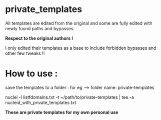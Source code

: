 # private_templates

 All templates are edited from the original and some are fully edited with newly found paths and bypasses. 
 
 
**Respect to the original authors !**
 
 I only edited their templates  as a base  to include forbidden bypasses and other few tweaks !!
 
 
 # How to use :
 
 save the templates to a folder : for eg --> folder name: private-templates
 
 nuclei -l listfdomains.txt -t ~/path/to/private-templates | tee -a  nucleid_with_private_templates.txt
 
 
 **These are private templates for my own personal use**
